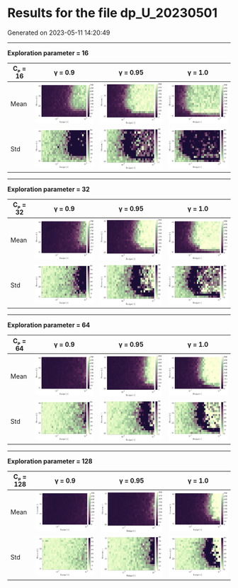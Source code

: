 # Results for the file dp_U_20230501 

Generated on 2023-05-11 14:20:49

---

**Exploration parameter = 16**

| Cₚ = 16 | γ = 0.9 | γ = 0.95 | γ = 1.0 | 
| --- | --- | --- | --- | 
| Mean | ![](fig/dp_U/mean_g_0.9_cp_16.png) | ![](fig/dp_U/mean_g_0.95_cp_16.png) | ![](fig/dp_U/mean_g_1.0_cp_16.png) | 
| Std | ![](fig/dp_U/std_g_0.9_cp_16.png) | ![](fig/dp_U/std_g_0.95_cp_16.png) | ![](fig/dp_U/std_g_1.0_cp_16.png) | 

---

**Exploration parameter = 32**

| Cₚ = 32 | γ = 0.9 | γ = 0.95 | γ = 1.0 | 
| --- | --- | --- | --- | 
| Mean | ![](fig/dp_U/mean_g_0.9_cp_32.png) | ![](fig/dp_U/mean_g_0.95_cp_32.png) | ![](fig/dp_U/mean_g_1.0_cp_32.png) | 
| Std | ![](fig/dp_U/std_g_0.9_cp_32.png) | ![](fig/dp_U/std_g_0.95_cp_32.png) | ![](fig/dp_U/std_g_1.0_cp_32.png) | 

---

**Exploration parameter = 64**

| Cₚ = 64 | γ = 0.9 | γ = 0.95 | γ = 1.0 | 
| --- | --- | --- | --- | 
| Mean | ![](fig/dp_U/mean_g_0.9_cp_64.png) | ![](fig/dp_U/mean_g_0.95_cp_64.png) | ![](fig/dp_U/mean_g_1.0_cp_64.png) | 
| Std | ![](fig/dp_U/std_g_0.9_cp_64.png) | ![](fig/dp_U/std_g_0.95_cp_64.png) | ![](fig/dp_U/std_g_1.0_cp_64.png) | 

---

**Exploration parameter = 128**

| Cₚ = 128 | γ = 0.9 | γ = 0.95 | γ = 1.0 | 
| --- | --- | --- | --- | 
| Mean | ![](fig/dp_U/mean_g_0.9_cp_128.png) | ![](fig/dp_U/mean_g_0.95_cp_128.png) | ![](fig/dp_U/mean_g_1.0_cp_128.png) | 
| Std | ![](fig/dp_U/std_g_0.9_cp_128.png) | ![](fig/dp_U/std_g_0.95_cp_128.png) | ![](fig/dp_U/std_g_1.0_cp_128.png) | 

